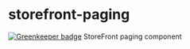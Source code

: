 # storefront-paging

[![Greenkeeper badge](https://badges.greenkeeper.io/groupby/storefront-paging.svg)](https://greenkeeper.io/)
StoreFront paging component
